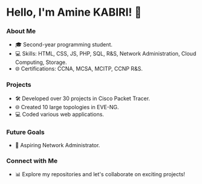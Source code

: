 # Hello, I'm Amine KABIRI! 👋

### About Me
- 🎓 Second-year programming student.
- 💻 Skills: HTML, CSS, JS, PHP, SQL, R&S, Network Administration, Cloud Computing, Storage.
- 🌐 Certifications: CCNA, MCSA, MCITP, CCNP R&S.

### Projects
- 🛠️ Developed over 30 projects in Cisco Packet Tracer.
- 🌐 Created 10 large topologies in EVE-NG.
- 💻 Coded various web applications.

### Future Goals
- 🚀 Aspiring Network Administrator.

### Connect with Me
- 📊 Explore my repositories and let's collaborate on exciting projects!
